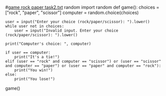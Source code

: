 #[game rock paper task2.txt](https://github.com/user-attachments/files/16051191/game.rock.paper.task2.txt)
random
import random
def game():
    choices = ["rock", "paper", "scissor"]
    computer = random.choice(choices)

    user = input("Enter your choice (rock/paper/scissor): ").lower()
    while user not in choices:
        user = input("Invalid input. Enter your choice (rock/paper/scissor): ").lower()

    print("Computer's choice: ", computer)

    if user == computer:
        print("It's a tie!")
    elif (user == "rock" and computer == "scissor") or (user == "scissor" and computer == "paper") or (user == "paper" and computer == "rock"):
        print("You win!")
    else:
        print("You lose!")

game()
